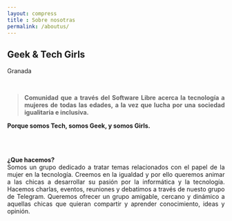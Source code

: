 ```yaml
---
layout: compress
title : Sobre nosotras
permalink: /aboutus/
---
```


<h2>Geek & Tech Girls</h2>
<p>Granada</p>
<br>
<div align = 'justify'><p ><strong><span class="manual"><blockquote>Comunidad que a través del Software Libre acerca la tecnología a mujeres de todas las edades, a la vez que lucha por una sociedad igualitaria e inclusiva.</blockquote>

Porque somos <b>Tech</b>, somos <b>Geek</b>, y somos <b>Girls</b>.</span></strong></p></div>
<br>
<br>
<div align = 'justify'>
<p>
<b>¿Que hacemos?</b>
<br>
Somos un grupo dedicado a tratar temas relacionados con el papel de la mujer en la tecnología. Creemos en la igualdad y por ello queremos animar a las chicas a desarrollar su pasión por la informática y la tecnología. Hacemos charlas, eventos, reuniones y debatimos a través de nuesto grupo de Telegram. Queremos ofrecer un grupo amigable, cercano y dinámico a aquellas chicas que quieran compartir y aprender conocimiento, ideas y opinión. 
</p>
<div>


